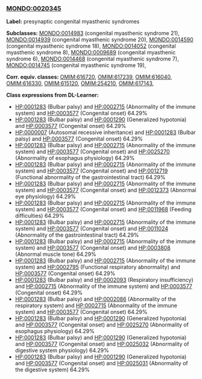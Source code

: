 
### [MONDO:0020345](http://purl.obolibrary.org/obo/MONDO_0020345)
**Label:** presynaptic congenital myasthenic syndromes

**Subclasses:** [MONDO:0014983](http://purl.obolibrary.org/obo/MONDO_0014983) (congenital myasthenic syndrome 21), [MONDO:0014939](http://purl.obolibrary.org/obo/MONDO_0014939) (congenital myasthenic syndrome 20), [MONDO:0014590](http://purl.obolibrary.org/obo/MONDO_0014590) (congenital myasthenic syndrome 18), [MONDO:0014052](http://purl.obolibrary.org/obo/MONDO_0014052) (congenital myasthenic syndrome 8), [MONDO:0009689](http://purl.obolibrary.org/obo/MONDO_0009689) (congenital myasthenic syndrome 6), [MONDO:0014468](http://purl.obolibrary.org/obo/MONDO_0014468) (congenital myasthenic syndrome 7), [MONDO:0014745](http://purl.obolibrary.org/obo/MONDO_0014745) (congenital myasthenic syndrome 19), 

**Corr. equiv. classes:** [OMIM:616720](http://purl.obolibrary.org/obo/OMIM_616720), [OMIM:617239](http://purl.obolibrary.org/obo/OMIM_617239), [OMIM:616040](http://purl.obolibrary.org/obo/OMIM_616040), [OMIM:616330](http://purl.obolibrary.org/obo/OMIM_616330), [OMIM:615120](http://purl.obolibrary.org/obo/OMIM_615120), [OMIM:254210](http://purl.obolibrary.org/obo/OMIM_254210), [OMIM:617143](http://purl.obolibrary.org/obo/OMIM_617143), 

**Class expressions from DL-Learner:**

- [HP:0001283](http://purl.obolibrary.org/obo/HP_0001283) (Bulbar palsy) and [HP:0002715](http://purl.obolibrary.org/obo/HP_0002715) (Abnormality of the immune system) and [HP:0003577](http://purl.obolibrary.org/obo/HP_0003577) (Congenital onset) 64.29%
- [HP:0001283](http://purl.obolibrary.org/obo/HP_0001283) (Bulbar palsy) and [HP:0001290](http://purl.obolibrary.org/obo/HP_0001290) (Generalized hypotonia) and [HP:0003577](http://purl.obolibrary.org/obo/HP_0003577) (Congenital onset) 64.29%
- [HP:0000007](http://purl.obolibrary.org/obo/HP_0000007) (Autosomal recessive inheritance) and [HP:0001283](http://purl.obolibrary.org/obo/HP_0001283) (Bulbar palsy) and [HP:0003577](http://purl.obolibrary.org/obo/HP_0003577) (Congenital onset) 64.29%
- [HP:0001283](http://purl.obolibrary.org/obo/HP_0001283) (Bulbar palsy) and [HP:0002715](http://purl.obolibrary.org/obo/HP_0002715) (Abnormality of the immune system) and [HP:0003577](http://purl.obolibrary.org/obo/HP_0003577) (Congenital onset) and [HP:0025270](http://purl.obolibrary.org/obo/HP_0025270) (Abnormality of esophagus physiology) 64.29%
- [HP:0001283](http://purl.obolibrary.org/obo/HP_0001283) (Bulbar palsy) and [HP:0002715](http://purl.obolibrary.org/obo/HP_0002715) (Abnormality of the immune system) and [HP:0003577](http://purl.obolibrary.org/obo/HP_0003577) (Congenital onset) and [HP:0012719](http://purl.obolibrary.org/obo/HP_0012719) (Functional abnormality of the gastrointestinal tract) 64.29%
- [HP:0001283](http://purl.obolibrary.org/obo/HP_0001283) (Bulbar palsy) and [HP:0002715](http://purl.obolibrary.org/obo/HP_0002715) (Abnormality of the immune system) and [HP:0003577](http://purl.obolibrary.org/obo/HP_0003577) (Congenital onset) and [HP:0012373](http://purl.obolibrary.org/obo/HP_0012373) (Abnormal eye physiology) 64.29%
- [HP:0001283](http://purl.obolibrary.org/obo/HP_0001283) (Bulbar palsy) and [HP:0002715](http://purl.obolibrary.org/obo/HP_0002715) (Abnormality of the immune system) and [HP:0003577](http://purl.obolibrary.org/obo/HP_0003577) (Congenital onset) and [HP:0011968](http://purl.obolibrary.org/obo/HP_0011968) (Feeding difficulties) 64.29%
- [HP:0001283](http://purl.obolibrary.org/obo/HP_0001283) (Bulbar palsy) and [HP:0002715](http://purl.obolibrary.org/obo/HP_0002715) (Abnormality of the immune system) and [HP:0003577](http://purl.obolibrary.org/obo/HP_0003577) (Congenital onset) and [HP:0011024](http://purl.obolibrary.org/obo/HP_0011024) (Abnormality of the gastrointestinal tract) 64.29%
- [HP:0001283](http://purl.obolibrary.org/obo/HP_0001283) (Bulbar palsy) and [HP:0002715](http://purl.obolibrary.org/obo/HP_0002715) (Abnormality of the immune system) and [HP:0003577](http://purl.obolibrary.org/obo/HP_0003577) (Congenital onset) and [HP:0003808](http://purl.obolibrary.org/obo/HP_0003808) (Abnormal muscle tone) 64.29%
- [HP:0001283](http://purl.obolibrary.org/obo/HP_0001283) (Bulbar palsy) and [HP:0002715](http://purl.obolibrary.org/obo/HP_0002715) (Abnormality of the immune system) and [HP:0002795](http://purl.obolibrary.org/obo/HP_0002795) (Functional respiratory abnormality) and [HP:0003577](http://purl.obolibrary.org/obo/HP_0003577) (Congenital onset) 64.29%
- [HP:0001283](http://purl.obolibrary.org/obo/HP_0001283) (Bulbar palsy) and [HP:0002093](http://purl.obolibrary.org/obo/HP_0002093) (Respiratory insufficiency) and [HP:0002715](http://purl.obolibrary.org/obo/HP_0002715) (Abnormality of the immune system) and [HP:0003577](http://purl.obolibrary.org/obo/HP_0003577) (Congenital onset) 64.29%
- [HP:0001283](http://purl.obolibrary.org/obo/HP_0001283) (Bulbar palsy) and [HP:0002086](http://purl.obolibrary.org/obo/HP_0002086) (Abnormality of the respiratory system) and [HP:0002715](http://purl.obolibrary.org/obo/HP_0002715) (Abnormality of the immune system) and [HP:0003577](http://purl.obolibrary.org/obo/HP_0003577) (Congenital onset) 64.29%
- [HP:0001283](http://purl.obolibrary.org/obo/HP_0001283) (Bulbar palsy) and [HP:0001290](http://purl.obolibrary.org/obo/HP_0001290) (Generalized hypotonia) and [HP:0003577](http://purl.obolibrary.org/obo/HP_0003577) (Congenital onset) and [HP:0025270](http://purl.obolibrary.org/obo/HP_0025270) (Abnormality of esophagus physiology) 64.29%
- [HP:0001283](http://purl.obolibrary.org/obo/HP_0001283) (Bulbar palsy) and [HP:0001290](http://purl.obolibrary.org/obo/HP_0001290) (Generalized hypotonia) and [HP:0003577](http://purl.obolibrary.org/obo/HP_0003577) (Congenital onset) and [HP:0025032](http://purl.obolibrary.org/obo/HP_0025032) (Abnormality of digestive system physiology) 64.29%
- [HP:0001283](http://purl.obolibrary.org/obo/HP_0001283) (Bulbar palsy) and [HP:0001290](http://purl.obolibrary.org/obo/HP_0001290) (Generalized hypotonia) and [HP:0003577](http://purl.obolibrary.org/obo/HP_0003577) (Congenital onset) and [HP:0025031](http://purl.obolibrary.org/obo/HP_0025031) (Abnormality of the digestive system) 64.29%


